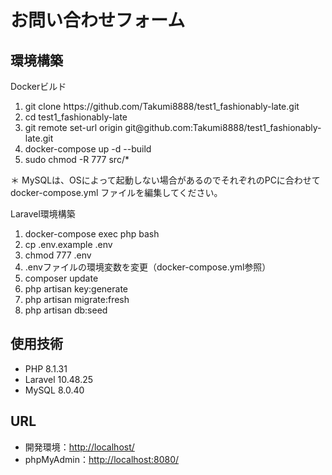 <h1>お問い合わせフォーム</h1>

<h2>環境構築</h2>

<p>Dockerビルド</p>
<ol>
  <li>git clone <a tabindex="-1">https://github.com/Takumi8888/test1_fashionably-late.git</a></li>
  <li>cd test1_fashionably-late</li>
  <li>git remote set-url origin git@github.com:Takumi8888/test1_fashionably-late.git</li>
  <li>docker-compose up -d --build</li>
  <li>sudo chmod -R 777 src/*</li>
</ol>
<p>＊ MySQLは、OSによって起動しない場合があるのでそれぞれのPCに合わせて docker-compose.yml ファイルを編集してください。</p>

<p>Laravel環境構築</p>
<ol>
  <li>docker-compose exec php bash</li>
  <li>cp .env.example .env</li>
  <li>chmod 777 .env</li>
  <li>.envファイルの環境変数を変更（docker-compose.yml参照）</li>
  <li>composer update</li>
  <li>php artisan key:generate</li>
  <li>php artisan migrate:fresh</li>
  <li>php artisan db:seed</li>
</ol>

<h2>使用技術</h2>
<ul>
  <li>PHP 8.1.31</li>
  <li>Laravel 10.48.25</li>
  <li>MySQL 8.0.40</li>
</ul>

<h2>URL</h2>
<ul>
  <li>開発環境：<a href="http://localhost/">http://localhost/</a></li>
  <li>phpMyAdmin：<a href="http://localhost:8080/">http://localhost:8080/</a></li>
</ul>
